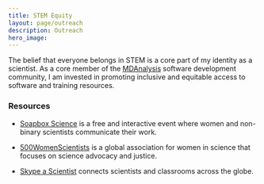 ```yaml
---
title: STEM Equity
layout: page/outreach
description: Outreach
hero_image:
---
```


The belief that everyone belongs in STEM is a core part of my identity as a scientist. As a core member of the [MDAnalysis](https://www.mdanalysis.org) software development community, I am invested in promoting inclusive and equitable access to software and training resources.  


### Resources 

- [Soapbox Science](https://www.soapboxscience.org) is a free and interactive event where women and non-binary scientists communicate their work.

- [500WomenScientists](https://www.500womenscientists.org) is a global association for women in science that focuses on science advocacy and justice.

- [Skype a Scientist](https://www.skypeascientist.com) connects scientists and classrooms across the globe.


